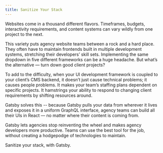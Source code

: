 ```yaml
---
title: Sanitize Your Stack
---
```


Websites come in a thousand different flavors. Timeframes, budgets, interactivity requirements, and content systems can vary wildly from one project to the next.

This variety puts agency website teams between a rock and a hard place. They often have to maintain frontends built in multiple development systems, stretching their developers’ skill sets. Implementing the same dropdown in five different frameworks can be a huge headache. But what’s the alternative — turn down good client projects?

To add to the difficulty, when your UI development framework is coupled to your client’s CMS backend, it doesn’t just cause technical problems; it causes people problems. It makes your team’s staffing plans dependent on specific projects. It hamstrings your ability to respond to changing client requirements by shifting resources around.

Gatsby solves this -- because Gatsby pulls your data from wherever it lives and exposes it in a uniform GraphQL interface, agency teams can build all their UIs in React — no matter where their content is coming from.

Gatsby lets agencies stop reinventing the wheel and makes agency developers more productive. Teams can use the best tool for the job, without creating a hodgepodge of technologies to maintain.

Sanitize your stack, with Gatsby.
